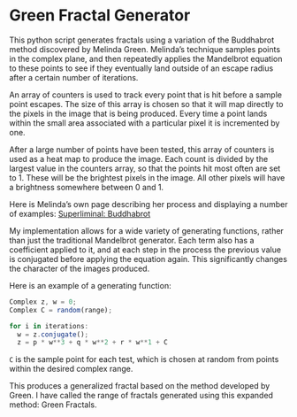 # Green Fractal Generator

This python script generates fractals using a variation of the Buddhabrot method discovered by Melinda Green. Melinda’s technique samples points in the complex plane, and then repeatedly applies the Mandelbrot equation to these points to see if they eventually land outside of an escape radius after a certain number of iterations.

An array of counters is used to track every point that is hit before a sample point escapes. The size of this array is chosen so that it will map directly to the pixels in the image that is being produced. Every time a point lands within the small area associated with a particular pixel it is incremented by one.

After a large number of points have been tested, this array of counters is used as a heat map to produce the image. Each count is divided by the largest value in the counters array, so that the points hit most often are set to 1. These will be the brightest pixels in the image. All other pixels will have a brightness somewhere between 0 and 1.

Here is Melinda’s own page describing her process and displaying a number of examples: [Superliminal: Buddhabrot](http://superliminal.com/fractals/bbrot/bbrot.htm)

My implementation allows for a wide variety of generating functions, rather than just the traditional Mandelbrot generator. Each term also has a coefficient applied to it, and at each step in the process the previous value is conjugated before applying the equation again. This significantly changes the character of the images produced.

Here is an example of a generating function:

```javascript
Complex z, w = 0;
Complex C = random(range);

for i in iterations:
  w = z.conjugate();
  z = p * w**3 + q * w**2 + r * w**1 + C
```

`C` is the sample point for each test, which is chosen at random from points within the desired complex range.

This produces a generalized fractal based on the method developed by Green. I have called the range of fractals generated using this expanded method: Green Fractals.
